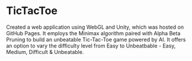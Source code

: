 # TicTacToe

Created a web application using WebGL and Unity, which was hosted on GitHub Pages. 
It employs the Minimax algorithm paired with Alpha Beta Pruning to build an unbeatable Tic-Tac-Toe game powered by AI. It offers an option to vary the difficulty level from Easy to Unbeatbable - Easy, Medium, Difficult & Unbeatable. 
